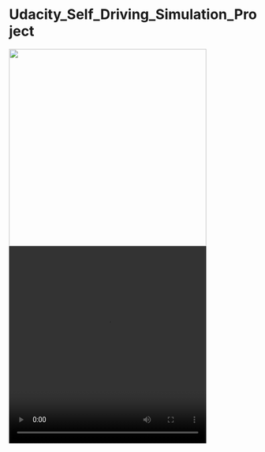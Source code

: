 # Udacity_Self_Driving_Simulation_Project

<img height="400px" width="400px" src="udacity_trimmed.mp4"/>

<video height="400px" width="400px" src="udacity_trimmed.mp4"/>


<img height="400px" width="400px" src="https://j.gifs.com/r8zLL4.gif"/>

<video height="400px" width="400px" src="https://j.gifs.com/r8zLL4.gif"/>

<img src="https://media.giphy.com/media/vFKqnCdLPNOKc/giphy.gif" width="40" height="40" />


